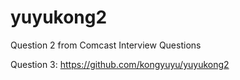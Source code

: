# yuyukong2
Question 2 from Comcast Interview Questions

Question 3: https://github.com/kongyuyu/yuyukong2
